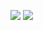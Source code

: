 [![](https://gitlab.com/pl.rachuna-net/infrastructure/terraform/modules/proxmox-download-container/-/badges/release.svg)](https://gitlab.com/pl.rachuna-net/infrastructure/terraform/modules/proxmox-download-container/-/releases)
[![](https://gitlab.com/pl.rachuna-net/infrastructure/terraform/modules/proxmox-download-container/badges/main/pipeline.svg)](https://gitlab.com/pl.rachuna-net/infrastructure/terraform/modules/proxmox-download-container/-/commits/main)

